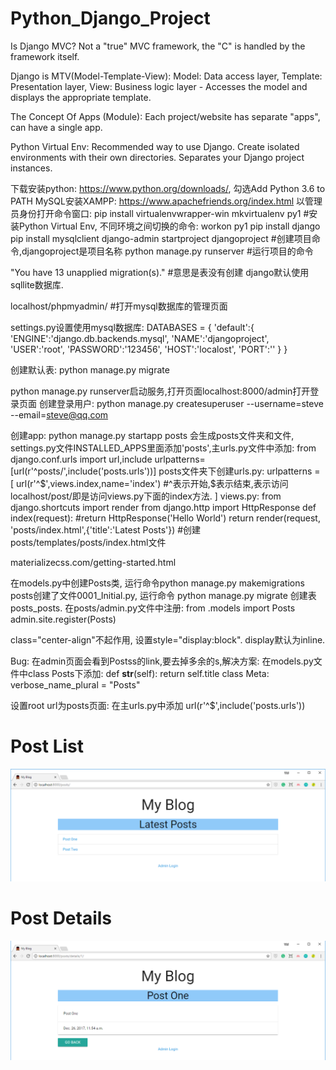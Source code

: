 # Python_Django_Project

Is Django MVC? Not a "true" MVC framework, the "C" is handled by the framework itself.

Django is MTV(Model-Template-View):
Model: Data access layer, 
Template: Presentation layer, 
View: Business logic layer - Accesses the model and displays the appropriate template.

The Concept Of Apps (Module): Each project/website has separate "apps", can have a single app.

Python Virtual Env: Recommended way to use Django. Create isolated environments with their own directories. Separates your Django project instances.

下载安装python: https://www.python.org/downloads/, 勾选Add Python 3.6 to PATH
MySQL安装XAMPP: https://www.apachefriends.org/index.html
以管理员身份打开命令窗口: pip install virtualenvwrapper-win
mkvirtualenv py1  #安装Python Virtual Env, 不同环境之间切换的命令: workon py1
pip install django
pip install mysqlclient
django-admin startproject djangoproject  #创建项目命令,djangoproject是项目名称
python manage.py runserver  #运行项目的命令

"You have 13 unapplied migration(s)."  #意思是表没有创建
django默认使用sqllite数据库.

localhost/phpmyadmin/  #打开mysql数据库的管理页面

settings.py设置使用mysql数据库:
DATABASES = {
	'default':{
		'ENGINE':'django.db.backends.mysql',
		'NAME':'djangoproject',
		'USER':'root',
		'PASSWORD':'123456',
		'HOST':'localost',
		'PORT':''
	}
}

创建默认表: python manage.py migrate

python manage.py runserver启动服务,打开页面localhost:8000/admin打开登录页面
创建登录用户: python manage.py createsuperuser --username=steve --email=steve@qq.com

创建app: python manage.py startapp posts 会生成posts文件夹和文件, settings.py文件INSTALLED_APPS里面添加'posts',主urls.py文件中添加:
from django.conf.urls import url,include
urlpatterns=[url(r'^posts/',include('posts.urls'))]
posts文件夹下创建urls.py:
urlpatterns = [
	url(r'^$',views.index,name='index')  #^表示开始,$表示结束,表示访问localhost/post/即是访问views.py下面的index方法.
]
views.py:
from django.shortcuts import render
from django.http import HttpResponse
def index(request):
	#return HttpResponse('Hello World')
	return render(request, 'posts/index.html',{'title':'Latest Posts'})  #创建posts/templates/posts/index.html文件 
	
materializecss.com/getting-started.html

在models.py中创建Posts类, 运行命令python manage.py makemigrations posts创建了文件0001_Initial.py, 运行命令 python manage.py migrate 创建表posts_posts.
在posts/admin.py文件中注册:
from .models import Posts
admin.site.register(Posts)

class="center-align"不起作用, 设置style="display:block". display默认为inline.

Bug: 在admin页面会看到Postss的link,要去掉多余的s,解决方案:
在models.py文件中class Posts下添加:
def __str__(self):
	return self.title
class Meta:
	verbose_name_plural = "Posts"

设置root url为posts页面: 
在主urls.py中添加 url(r'^$',include('posts.urls'))

# Post List<br/>
![image](https://github.com/SteveWeiChen/python_django_project/blob/master/posts/Post%20List.png)<br/>
# Post Details<br/>
![image](https://github.com/SteveWeiChen/python_django_project/blob/master/posts/post_details.png)<br/>
